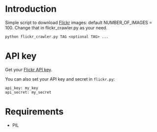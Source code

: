 Introduction
============

Simple script to download [Flickr](http://flickr.com) images:
default NUMBER_OF_IMAGES = 100. Change that in flickr_crawler.py as your need.

    python flickr_crawler.py TAG <optional TAG> ...


API key
==================

Get your [Flickr API key](http://www.flickr.com/services/api/).

You can also set your API key and secret in `flickr.py`:

    api_key: my_key
    api_secret: my_secret

Requirements
============

* PIL
